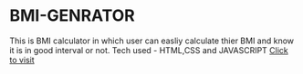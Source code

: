 # BMI-GENRATOR
This is BMI calculator in which user can easliy calculate thier BMI and know it is in good interval or not.
Tech used - HTML,CSS and JAVASCRIPT
[Click to visit](https://amitepic.github.io/BMI-GENRATOR/)
